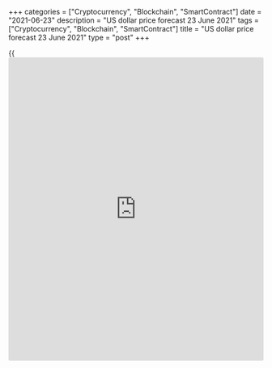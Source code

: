 +++
categories = ["Cryptocurrency", "Blockchain", "SmartContract"]
date = "2021-06-23"
description = "US dollar price forecast 23 June 2021"
tags = ["Cryptocurrency", "Blockchain", "SmartContract"]
title = "US dollar price forecast 23 June 2021"
type = "post"
+++

{{<iframe id="large-banner" src="https://www.bounty.group/#slide=8.0" width="100%" height="600" scrolling="no" style="border: 0px solid rgb(216, 221, 230); border-radius: 3px;">}}

2021-06-23

2021-06-23

Dollar is steady in the boat. Forecast as of 23.06.2021Dmitri Demidenko

Fed is not willing to change its wait-and-see approach until the
employment and inflation targets are met. How will it affect the euro?
Let us discuss the Forex outlook and make up a [EURUSD][1] trading plan.

## Weekly US dollar fundamental forecast

Correction or trend change? The correct answer to this question has
enriched many people, the wrong one has broken many lives. The turmoil
in the bond and currency markets following the FOMC June meeting
resulted from the rebalancing of speculative positions and the
assumption that reflation trade has collapsed. Allegedly, expectations
of economic growth are at the limit, and an increase in supply amid the
restrictions on the part of China will send down the prices for goods.
As a result, there is an increased demand for safe-havens, including
10-year Treasuries and the US dollar. But what if the reflation trade is
not abandoned? What if it is not the end but just a drawdown? What if it
is not the trend reversal but a correction?

According to Natixis, the market reaction to the change in FOMC rate
forecasts was excessive, as forecasts are not facts, and there is a long
period before the federal funds rate hike. JP Morgan believes it is time
to increase the proportion of cyclical stocks and commodities in the
portfolio after the reflation trade faced a technical drawdown. After
all, the interest rates won’t be raised soon, according to the Fed’s
officials. “We will not raise interest rates pre-emptively because we
think employment is too high [or] because we fear the possible onset of
inflation,” Powell said during a congressional hearing. “Talking about
rate changes now isn’t even on the table,” Mary Daly, president of the
San Francisco Fed, said. The Fed’s mantra now is “steady in the boat.”

The greenback strengthening in response to the change in FOMC forecasts
was a kind of punishment for hedge funds, which made bets on reflation
and increased US dollar shorts to the highest level in the last few
months. However, were they really so wrong? The Fed will continue to
move towards monetary tightening very slowly, and value stocks still
look undervalued compared to growth stocks. Furthermore, the structural
problems of raw materials supply amid soaring demand will push the
product prices up. The oil price could go up to $100 per barrel.

### Dynamics of USD and dollar speculative positions



 _Source_ _: Bloomberg_

Therefore, it is too early to talk about the end of the reflation trade
or the [EURUSD][2] uptrend reversal. I believe commodity currencies
should lure [investor](https://www.fintechee.com/tutorial-for-forex-trading/investor-mode/)s back soon, which I wrote in the LiteForex blog,
recommending buying the [Canadian dollar][3]. The euro trend will depend
on the euro-area economic recovery. If the GDP rate exceeds the
forecasts, the growth of European bond yields and an increase in the
number of hawks in the Governing Council will encourage the euro bulls.

### Weekly [EURUSD][2] trading plan

In the short term, the [EURUSD][2] could grow if the buyers hold the
price above 1.19 and break through the local high at 1.1955. It will be
relevant to sell down to $1.175 if the euro falls below $1.185-1.188.





## Price chart of EURUSD in real time mode

The content of this article reflects the author’s opinion and does not
necessarily reflect the official position of LiteForex. The material
published on this page is provided for informational purposes only and
should not be considered as the provision of investment advice for the
purposes of Directive 2004/39/EC.

Rate this article:

{{value}}

( {{count}} {{title}} )

   1. my.liteforex.com/trading/chart?symbol=EURUSD&returnUrl=true
   2. my.liteforex.com/trading/chart?symbol=EURUSD&returnUrl=true
   3. www.liteforex.com/blog/analysts-opinions/loonie-is-ahead-of-us-dollar-forecast-as-of-22062021/